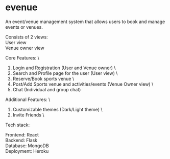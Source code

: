 # evenue

An event/venue management system that allows users to book and manage events or venues.

Consists of 2 views: \
User view \
Venue owner view

Core Features: \
1. Login and Registration (User and Venue owner) \
2. Search and Profile page for the user (User view) \
3. Reserve/Book sports venue \
4. Post/Add Sports venue and activities/events (Venue Owner view) \
5. Chat (Individual and group chat)

Additional Features: \
1. Customizable themes (Dark/Light theme) \
2. Invite Friends \

Tech stack:

Frontend: React \
Backend: Flask \
Database: MongoDB \
Deployment: Heroku 

